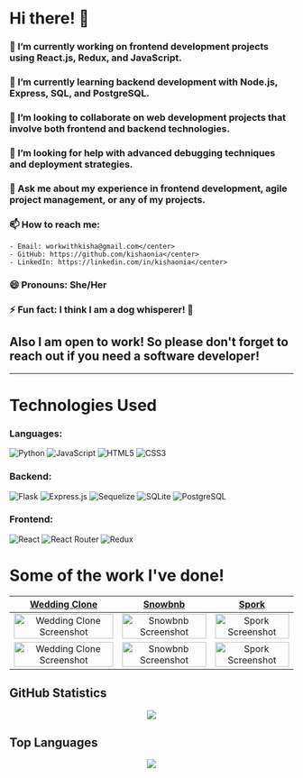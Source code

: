 #  Hi there! 👋</center>

###  🔭 I’m currently working on frontend development projects using React.js, Redux, and JavaScript.</center>
###  🌱 I’m currently learning backend development with Node.js, Express, SQL, and PostgreSQL.</center>
###  👯 I’m looking to collaborate on web development projects that involve both frontend and backend technologies.</center>
###  🤔 I’m looking for help with advanced debugging techniques and deployment strategies.</center>
###  💬 Ask me about my experience in frontend development, agile project management, or any of my projects.</center>
###  📫 How to reach me:</center>
    - Email: workwithkisha@gmail.com</center>
    - GitHub: https://github.com/kishaonia</center>
    - LinkedIn: https://linkedin.com/in/kishaonia</center>
 ### 😄 Pronouns: She/Her</center>
 ### ⚡ Fun fact: I think I am a dog whisperer! 🐶</center>

##  Also I am open to work! So please don't forget to reach out if you need a software developer! 
---

# Technologies Used

### Languages:
![Python](https://img.shields.io/badge/Python-3776AB?style=for-the-badge&logo=python&logoColor=white) ![JavaScript](https://img.shields.io/badge/JavaScript-F7DF1E?style=for-the-badge&logo=javascript&logoColor=black) ![HTML5](https://img.shields.io/badge/HTML5-E34F26?style=for-the-badge&logo=html5&logoColor=white) ![CSS3](https://img.shields.io/badge/CSS3-1572B6?style=for-the-badge&logo=css3&logoColor=white)

### Backend:
![Flask](https://img.shields.io/badge/Flask-000000?style=for-the-badge&logo=flask&logoColor=white) ![Express.js](https://img.shields.io/badge/Express.js-404D59?style=for-the-badge) ![Sequelize](https://img.shields.io/badge/sequelize-323330?style=for-the-badge&logo=sequelize&logoColor=blue) ![SQLite](https://img.shields.io/badge/SQLite-07405E?style=for-the-badge&logo=sqlite&logoColor=white) ![PostgreSQL](https://img.shields.io/badge/PostgreSQL-316192?style=for-the-badge&logo=postgresql&logoColor=white)

### Frontend:
![React](https://img.shields.io/badge/React-20232A?style=for-the-badge&logo=react&logoColor=61DAFB) ![React Router](https://img.shields.io/badge/React_Router-CA4245?style=for-the-badge&logo=react-router&logoColor=white) ![Redux](https://img.shields.io/badge/Redux-593D88?style=for-the-badge&logo=redux&logoColor=white)



#  Some of the work I've done!</center>

| [Wedding Clone](https://kk-em38.onrender.com) | [Snowbnb](https://snowbnblfa.onrender.com) | [Spork](https://spork-group-project.onrender.com/) |
| :--------------------------------------------: | :---------------------------------------: | :----------------------------------------------: |
| <img src="https://user-images.githubusercontent.com/110861069/241862056-1434fef7-302a-4180-a8e1-be868ca2ee1d.png" alt="Wedding Clone Screenshot" width="100%"> | <img src="https://user-images.githubusercontent.com/110861069/243144040-a4dfffce-0420-4b72-a078-c2b294a221d7.png" alt="Snowbnb Screenshot" width="100%"> | <img src="https://user-images.githubusercontent.com/110861069/243143968-8c8744ae-959c-4a65-b89a-fb1fbd9e8d8e.png" alt="Spork Screenshot" width="100%"> |
| <img src="https://user-images.githubusercontent.com/110861069/241862060-ac1373c5-46c3-4bc4-8b7d-b52dd926a6dc.png" alt="Wedding Clone Screenshot" width="100%"> | <img src="https://user-images.githubusercontent.com/110861069/243144043-be11b439-5fa5-46d0-ba9e-08c1e923f0a1.png" alt="Snowbnb Screenshot" width="100%"> | <img src="https://user-images.githubusercontent.com/110861069/243143970-5a47cb03-5b1b-45da-a09c-b772f6bacdbc.png" alt="Spork Screenshot" width="100%"> |

##   GitHub Statistics
<p align="center"><img src="https://github-readme-stats.vercel.app/api?username=KishaOnia&show_icons=true&count_private=true&theme=algolia"></p>

##  Top Languages
<p align="center">
  <a href="https://github.com/anuraghazra/github-readme-stats">
    <img src="https://github-readme-stats.vercel.app/api/top-langs/?username=KishaOnia&layout=compact&theme=vision-friendly-dark">
  </a>
</p>
